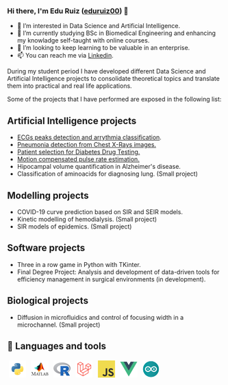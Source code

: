### Hi there, I'm Edu Ruiz ([eduruiz00](https://github.com/eduruiz00)) 👋


- 👀 I’m interested in Data Science and Artificial Intelligence.
- 🌱 I’m currently studying BSc in Biomedical Engineering and enhancing my knowladge self-taught with online courses.
- 🔎 I’m looking to keep learning to be valuable in an enterprise.
- 📫 You can reach me via [Linkedin](https://www.linkedin.com/in/eduard-ruiz-munne/).

During my student period I have developed different Data Science and Artificial Intelligence projects to consolidate theoretical topics and translate them into practical and real life applications.

Some of the projects that I have performed are exposed in the following list:

## Artificial Intelligence projects

- [ECGs peaks detection and arrythmia classification](https://github.com/eduruiz00/ecgs-classifier).
- [Pneumonia detection from Chest X-Rays images.](https://github.com/eduruiz00/ai-for-healthcare-nanodegree/tree/main/Pneumonia%20Detection%20from%20Chest%20X-Rays)
- [Patient selection for Diabetes Drug Testing.](https://github.com/eduruiz00/ai-for-healthcare-nanodegree/tree/main/Patient%20Selection%20for%20Diabetes%20Drug%20Testing)
- [Motion compensated pulse rate estimation.](https://github.com/eduruiz00/ai-for-healthcare-nanodegree/tree/main/Motion%20Compensated%20Pulse%20Rate%20Estimation)
- Hipocampal volume quantification in Alzheimer's disease.
- Classification of aminoacids for diagnosing lung. (Small project)

## Modelling projects
- COVID-19 curve prediction based on SIR and SEIR models.
- Kinetic modelling of hemodialysis. (Small project)
- SIR models of epidemics. (Small project)

## Software projects
- Three in a row game in Python with TKinter.
- Final Degree Project: Analysis and development of data-driven tools for efficiency management in surgical environments (in development).

## Biological projects
- Diffusion in microfluidics and control of focusing width in a microchannel. (Small project)

## 🧰 Languages and tools

<img src="https://raw.githubusercontent.com/github/explore/80688e429a7d4ef2fca1e82350fe8e3517d3494d/topics/python/python.png" alt="Python" height="40" style="vertical-align:top; margin:4px">
<img src="https://raw.githubusercontent.com/github/explore/80688e429a7d4ef2fca1e82350fe8e3517d3494d/topics/matlab/matlab.png" alt="Matlab" height="40" style="vertical-align:top; margin:4px">
<img src="https://raw.githubusercontent.com/github/explore/80688e429a7d4ef2fca1e82350fe8e3517d3494d/topics/r/r.png" alt="R" height="40" style="vertical-align:top; margin:4px">
<img src="https://raw.githubusercontent.com/github/explore/80688e429a7d4ef2fca1e82350fe8e3517d3494d/topics/laravel/laravel.png" alt="Laravel" height="40" style="vertical-align:top; margin:4px">
<img src="https://raw.githubusercontent.com/github/explore/80688e429a7d4ef2fca1e82350fe8e3517d3494d/topics/javascript/javascript.png" alt="Javascript" height="40" style="vertical-align:top; margin:4px">
<img src="https://raw.githubusercontent.com/github/explore/80688e429a7d4ef2fca1e82350fe8e3517d3494d/topics/vue/vue.png" alt="Vue JS" height="40" style="vertical-align:top; margin:4px">
<img src="https://raw.githubusercontent.com/github/explore/80688e429a7d4ef2fca1e82350fe8e3517d3494d/topics/arduino/arduino.png" alt="Arduino" height="40" style="vertical-align:top; margin:4px">

